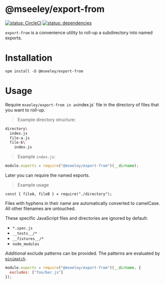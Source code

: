 # @mseeley/export-from

[![status: CircleCI](https://circleci.com/gh/mseeley/export-from.svg?style=svg)](https://circleci.com/gh/mseeley/export-from) [![status: dependencies](https://david-dm.org/mseeley/export-from.svg)](https://david-dm.org/mseeley/export-from.svg)

`export-from` is a convenience utility to roll-up a subdirectory into named
exports.

# Installation

```
npm install -D @mseeley/export-from
```

# Usage

Require `mseeley/export-from in an`index.js` file in the directory of files that
you want to roll-up.

> Example directory structure:

```bash
directory\
  index.js
  file-a.js
  file-b\
    index.js
```

> Example `index.js`:

```js
module.exports = require("@mseeley/export-from")(__dirname);
```

Later you can require the named exports.

> Example usage

```
const { fileA, fileB } = require("./directory");
```

Files with hyphens in their name are automatically converted to camelCase. All
other filenames are untouched.

These specific JavaScript files and directories are ignored by default:

- `*.spec.js`
- `__tests__/*`
- `__fixtures__/*`
- `node_modules`

_Additional_ exclude patterns can be provided. The patterns are evaluated by
[`minimatch`](https://www.npmjs.com/package/minimatch).

```js
module.exports = require("@mseeley/export-from")(__dirname, {
  excludes: ["foo/bar.js"]
});
```
